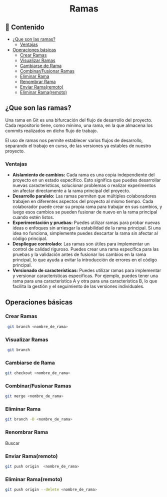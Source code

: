 <h1 align="center">Ramas</h1>

<h2>📑 Contenido</h2>

- [¿Que son las ramas?](#que-son-las-ramas)
  - [Ventajas](#ventajas)
- [Operaciones básicas](#operaciones-básicas)
  - [Crear Ramas](#crear-ramas)
  - [Visualizar Ramas](#visualizar-ramas)
  - [Cambiarse de Rama](#cambiarse-de-rama)
  - [Combinar/Fusionar Ramas](#combinarfusionar-ramas)
  - [Eliminar Rama](#eliminar-rama)
  - [Renombrar Rama](#renombrar-rama)
  - [Enviar Rama(remoto)](#enviar-ramaremoto)
  - [Eliminar Rama(remoto)](#eliminar-ramaremoto)

## ¿Que son las ramas?

Una rama en Git es una bifurcación del flujo de desarrollo del proyecto.
Cada repositorio tiene, como mínimo, una rama, en la que almacena los commits realizados en dicho flujo de trabajo.

El uso de ramas nos permite establecer varios flujos de desarrollo, separando el trabajo en curso, de las versiones ya estables de nuestro proyecto.

### Ventajas

- **Aislamiento de cambios:** Cada rama es una copia independiente del proyecto en un estado específico. Esto significa que puedes desarrollar nuevas características, solucionar problemas o realizar experimentos sin afectar directamente a la rama principal del proyecto.
- **Desarrollo paralelo:** Las ramas permiten que múltiples colaboradores trabajen en diferentes aspectos del proyecto al mismo tiempo. Cada colaborador puede crear su propia rama para trabajar en sus cambios, y luego esos cambios se pueden fusionar de nuevo en la rama principal cuando estén listos.
- **Experimentación y pruebas:** Puedes utilizar ramas para probar nuevas ideas o enfoques sin arriesgar la estabilidad de la rama principal. Si una idea no funciona, simplemente puedes descartar la rama sin afectar al código principal.
- **Despliegue controlado:** Las ramas son útiles para implementar un control de calidad riguroso. Puedes crear una rama específica para las pruebas y la validación antes de fusionar los cambios en la rama principal, lo que ayuda a evitar la introducción de errores en el código principal.
- **Versionado de características:** Puedes utilizar ramas para implementar y versionar características específicas. Por ejemplo, puedes tener una rama para una característica A y otra para una característica B, lo que facilita la gestión y el seguimiento de las versiones individuales.

## Operaciones básicas

### Crear Ramas

```bash
 git branch <nombre_de_rama>
```

### Visualizar Ramas

```bash
 git branch
```

### Cambiarse de Rama

```bash
git checkout <nombre_de_rama>
```

### Combinar/Fusionar Ramas

```bash
git merge <nombre_de_rama>
```

### Eliminar Rama

```bash
git branch -D <nombre_de_rama>
```

### Renombrar Rama

Buscar

### Enviar Rama(remoto)

```bash
git push origin  <nombre_de_rama>
```

### Eliminar Rama(remoto)

```bash
git push origin --delete <nombre_de_rama>
```
